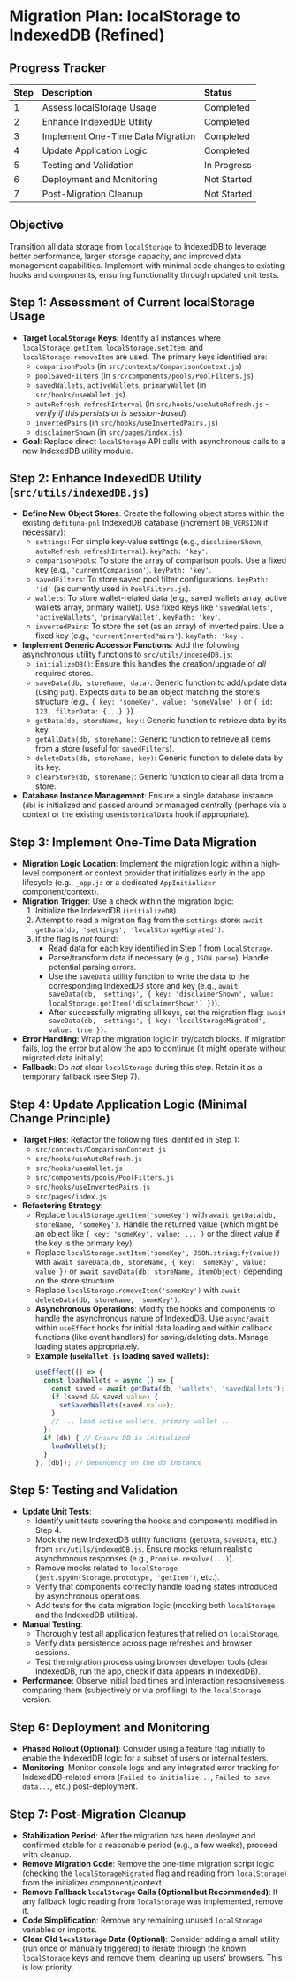 # Migration Plan: localStorage to IndexedDB (Refined)

## Progress Tracker

| Step | Description                       | Status      |
| :--- | :-------------------------------- | :---------- |
| 1    | Assess localStorage Usage         | Completed   |
| 2    | Enhance IndexedDB Utility         | Completed   |
| 3    | Implement One-Time Data Migration | Completed   |
| 4    | Update Application Logic          | Completed   |
| 5    | Testing and Validation            | In Progress |
| 6    | Deployment and Monitoring         | Not Started |
| 7    | Post-Migration Cleanup          | Not Started |

## Objective
Transition all data storage from `localStorage` to IndexedDB to leverage better performance, larger storage capacity, and improved data management capabilities. Implement with minimal code changes to existing hooks and components, ensuring functionality through updated unit tests.

## Step 1: Assessment of Current localStorage Usage
- **Target `localStorage` Keys**: Identify all instances where `localStorage.getItem`, `localStorage.setItem`, and `localStorage.removeItem` are used. The primary keys identified are:
  - `comparisonPools` (in `src/contexts/ComparisonContext.js`)
  - `poolSavedFilters` (in `src/components/pools/PoolFilters.js`)
  - `savedWallets`, `activeWallets`, `primaryWallet` (in `src/hooks/useWallet.js`)
  - `autoRefresh`, `refreshInterval` (in `src/hooks/useAutoRefresh.js` - *verify if this persists or is session-based*)
  - `invertedPairs` (in `src/hooks/useInvertedPairs.js`)
  - `disclaimerShown` (in `src/pages/index.js`)
- **Goal**: Replace direct `localStorage` API calls with asynchronous calls to a new IndexedDB utility module.

## Step 2: Enhance IndexedDB Utility (`src/utils/indexedDB.js`)
- **Define New Object Stores**: Create the following object stores within the existing `defituna-pnl` IndexedDB database (increment `DB_VERSION` if necessary):
  - `settings`: For simple key-value settings (e.g., `disclaimerShown`, `autoRefresh`, `refreshInterval`). `keyPath: 'key'`.
  - `comparisonPools`: To store the array of comparison pools. Use a fixed key (e.g., `'currentComparison'`). `keyPath: 'key'`.
  - `savedFilters`: To store saved pool filter configurations. `keyPath: 'id'` (as currently used in `PoolFilters.js`).
  - `wallets`: To store wallet-related data (e.g., saved wallets array, active wallets array, primary wallet). Use fixed keys like `'savedWallets'`, `'activeWallets'`, `'primaryWallet'`. `keyPath: 'key'`.
  - `invertedPairs`: To store the set (as an array) of inverted pairs. Use a fixed key (e.g., `'currentInvertedPairs'`). `keyPath: 'key'`.
- **Implement Generic Accessor Functions**: Add the following asynchronous utility functions to `src/utils/indexedDB.js`:
  - `initializeDB()`: Ensure this handles the creation/upgrade of *all* required stores.
  - `saveData(db, storeName, data)`: Generic function to add/update data (using `put`). Expects `data` to be an object matching the store's structure (e.g., `{ key: 'someKey', value: 'someValue' }` or `{ id: 123, filterData: {...} }`).
  - `getData(db, storeName, key)`: Generic function to retrieve data by its key.
  - `getAllData(db, storeName)`: Generic function to retrieve all items from a store (useful for `savedFilters`).
  - `deleteData(db, storeName, key)`: Generic function to delete data by its key.
  - `clearStore(db, storeName)`: Generic function to clear all data from a store.
- **Database Instance Management**: Ensure a single database instance (`db`) is initialized and passed around or managed centrally (perhaps via a context or the existing `useHistoricalData` hook if appropriate).

## Step 3: Implement One-Time Data Migration
- **Migration Logic Location**: Implement the migration logic within a high-level component or context provider that initializes early in the app lifecycle (e.g., `_app.js` or a dedicated `AppInitializer` component/context).
- **Migration Trigger**: Use a check within the migration logic:
  1. Initialize the IndexedDB (`initializeDB`).
  2. Attempt to read a migration flag from the `settings` store: `await getData(db, 'settings', 'localStorageMigrated')`.
  3. If the flag is *not* found:
     - Read data for each key identified in Step 1 from `localStorage`.
     - Parse/transform data if necessary (e.g., `JSON.parse`). Handle potential parsing errors.
     - Use the `saveData` utility function to write the data to the corresponding IndexedDB store and key (e.g., `await saveData(db, 'settings', { key: 'disclaimerShown', value: localStorage.getItem('disclaimerShown') })`).
     - After successfully migrating all keys, set the migration flag: `await saveData(db, 'settings', { key: 'localStorageMigrated', value: true })`.
- **Error Handling**: Wrap the migration logic in try/catch blocks. If migration fails, log the error but allow the app to continue (it might operate without migrated data initially).
- **Fallback**: Do *not* clear `localStorage` during this step. Retain it as a temporary fallback (see Step 7).

## Step 4: Update Application Logic (Minimal Change Principle)
- **Target Files**: Refactor the following files identified in Step 1:
  - `src/contexts/ComparisonContext.js`
  - `src/hooks/useAutoRefresh.js`
  - `src/hooks/useWallet.js`
  - `src/components/pools/PoolFilters.js`
  - `src/hooks/useInvertedPairs.js`
  - `src/pages/index.js`
- **Refactoring Strategy**: 
  - Replace `localStorage.getItem('someKey')` with `await getData(db, storeName, 'someKey')`. Handle the returned value (which might be an object like `{ key: 'someKey', value: ... }` or the direct value if the key is the primary key).
  - Replace `localStorage.setItem('someKey', JSON.stringify(value))` with `await saveData(db, storeName, { key: 'someKey', value: value })` or `await saveData(db, storeName, itemObject)` depending on the store structure.
  - Replace `localStorage.removeItem('someKey')` with `await deleteData(db, storeName, 'someKey')`.
  - **Asynchronous Operations**: Modify the hooks and components to handle the asynchronous nature of IndexedDB. Use `async/await` within `useEffect` hooks for initial data loading and within callback functions (like event handlers) for saving/deleting data. Manage loading states appropriately.
  - **Example (`useWallet.js` loading saved wallets):**
    ```javascript
    useEffect(() => {
      const loadWallets = async () => {
        const saved = await getData(db, 'wallets', 'savedWallets');
        if (saved && saved.value) {
          setSavedWallets(saved.value);
        }
        // ... load active wallets, primary wallet ...
      };
      if (db) { // Ensure DB is initialized
        loadWallets();
      }
    }, [db]); // Dependency on the db instance
    ```

## Step 5: Testing and Validation
- **Update Unit Tests**: 
  - Identify unit tests covering the hooks and components modified in Step 4.
  - Mock the new IndexedDB utility functions (`getData`, `saveData`, etc.) from `src/utils/indexedDB.js`. Ensure mocks return realistic asynchronous responses (e.g., `Promise.resolve(...)`).
  - Remove mocks related to `localStorage` (`jest.spyOn(Storage.prototype, 'getItem')`, etc.).
  - Verify that components correctly handle loading states introduced by asynchronous operations.
  - Add tests for the data migration logic (mocking both `localStorage` and the IndexedDB utilities).
- **Manual Testing**: 
  - Thoroughly test all application features that relied on `localStorage`.
  - Verify data persistence across page refreshes and browser sessions.
  - Test the migration process using browser developer tools (clear IndexedDB, run the app, check if data appears in IndexedDB).
- **Performance**: Observe initial load times and interaction responsiveness, comparing them (subjectively or via profiling) to the `localStorage` version.

## Step 6: Deployment and Monitoring
- **Phased Rollout (Optional)**: Consider using a feature flag initially to enable the IndexedDB logic for a subset of users or internal testers.
- **Monitoring**: Monitor console logs and any integrated error tracking for IndexedDB-related errors (`Failed to initialize...`, `Failed to save data...`, etc.) post-deployment.

## Step 7: Post-Migration Cleanup
- **Stabilization Period**: After the migration has been deployed and confirmed stable for a reasonable period (e.g., a few weeks), proceed with cleanup.
- **Remove Migration Code**: Remove the one-time migration script logic (checking the `localStorageMigrated` flag and reading from `localStorage`) from the initializer component/context.
- **Remove Fallback `localStorage` Calls (Optional but Recommended)**: If any fallback logic reading from `localStorage` was implemented, remove it.
- **Code Simplification**: Remove any remaining unused `localStorage` variables or imports.
- **Clear Old `localStorage` Data (Optional)**: Consider adding a small utility (run once or manually triggered) to iterate through the known `localStorage` keys and remove them, cleaning up users' browsers. This is low priority.
